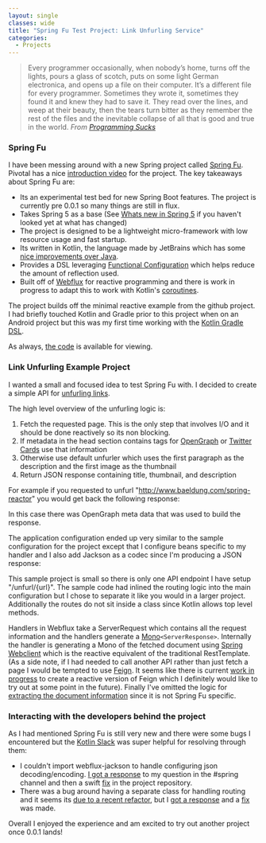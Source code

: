 ```yaml
---
layout: single
classes: wide
title: "Spring Fu Test Project: Link Unfurling Service"
categories:
  - Projects
---
```


<style type="text/css">
  .gist-meta {
    display: none;
  }
</style>

> Every programmer occasionally, when nobody’s home, turns off the lights, pours a glass of scotch, puts on some light German electronica, and opens up a file on their computer. It’s a different file for every programmer. Sometimes they wrote it, sometimes they found it and knew they had to save it. They read over the lines, and weep at their beauty, then the tears turn bitter as they remember the rest of the files and the inevitable collapse of all that is good and true in the world.
> <cite>From [Programming Sucks](https://www.stilldrinking.org/programming-sucks)</cite>


### Spring Fu

I have been messing around with a new Spring project called [Spring Fu](https://github.com/spring-projects/spring-fu). Pivotal has a nice [introduction video](https://spring.io/blog/2018/06/13/spring-tips-spring-fu) for the project. The key takeaways about Spring Fu are:
 * Its an experimental test bed for new Spring Boot features. The project is currently pre 0.0.1 so many things are still in flux.
 * Takes Spring 5 as a base (See [Whats new in Spring 5](https://spring.io/blog/2016/09/22/new-in-spring-5-functional-web-framework) if you haven't looked yet at what has changed)
 * The project is designed to be a lightweight micro-framework with low resource usage and fast startup.
 * Its written in Kotlin, the language made by JetBrains which has some [nice improvements over Java](https://kotlinlang.org/docs/reference/comparison-to-java.html).
 * Provides a DSL leveraging [Functional Configuration](http://www.baeldung.com/spring-5-functional-beans) which helps reduce the amount of reflection used.
 * Built off of [Webflux](https://docs.spring.io/spring/docs/current/spring-framework-reference/web-reactive.html) for reactive programming and there is work in progress to adapt this to work with Kotlin's [coroutines](https://kotlinlang.org/docs/reference/coroutines.html).

The project builds off the minimal reactive example from the github project. I had briefly touched Kotlin and Gradle prior to this project when on an Android project but this was my first time working with the [Kotlin Gradle DSL](https://blog.gradle.org/kotlin-meets-gradle). 

As always, [the code](https://gitlab.com/ciferkey/fu-unfurl) is available for viewing.

### Link Unfurling Example Project

I wanted a small and focused idea to test Spring Fu with. I decided to create a simple API for [unfurling links](https://medium.com/slack-developer-blog/everything-you-ever-wanted-to-know-about-unfurling-but-were-afraid-to-ask-or-how-to-make-your-e64b4bb9254).

The high level overview of the unfurling logic is:
 1. Fetch the requested page. This is the only step that involves I/O and it should be done reactively so its non blocking.
 2. If metadata in the head section contains tags for [OpenGraph](http://ogp.me/) or [Twitter Cards](https://developer.twitter.com/en/docs/tweets/optimize-with-cards/overview/markup.html) use that information
 3. Otherwise use default unfurler which uses the first paragraph as the description and the first image as the thumbnail
 4. Return JSON response containing title, thumbnail, and description

For example if you requested to unfurl "http://www.baeldung.com/spring-reactor" you would get back the following response:
<script src="https://gist.github.com/ciferkey/3a592c4925436aa97b23fee3609f2953.js"></script>
In this case there was OpenGraph meta data that was used to build the response.

The application configuration ended up very similar to the sample configuration for the project except that I configure beans specific to my handler and I also add Jackson as a codec since I'm producing a JSON response:
<script src="https://gist.github.com/ciferkey/41bda185b23f68566592f4f727b23c4a.js"></script>

This sample project is small so there is only one API endpoint I have setup "/unfurl/{url}". The sample code had inlined the routing logic into the main configuration but I chose to separate it like you would in a larger project. Additionally the routes do not sit inside a class since Kotlin allows top level methods. 
<script src="https://gist.github.com/ciferkey/abb103f5c3529f6987288b399dc4343b.js"></script>

Handlers in Webflux take a ServerRequest which contains all the request information and the handlers generate a [Mono](https://projectreactor.io/docs/core/release/api/reactor/core/publisher/Mono.html)`<ServerResponse>`. Internally the handler is generating a Mono of the fetched document using [Spring Webclient](https://docs.spring.io/spring-boot/docs/current/reference/html/boot-features-webclient.html) which is the reactive equivalent of the traditional RestTemplate. (As a side note, if I had needed to call another API rather than just fetch a page I would be tempted to use [Feign](https://github.com/OpenFeign/feign). It seems like there is current [work in progress](https://github.com/spring-cloud/spring-cloud-openfeign/pull/11) to create a reactive version of Feign which I definitely would like to try out at some point in the future). Finally I've omitted the logic for [extracting the document information](https://github.com/ciferkey/spring-fu-unfurl/blob/master/src/main/kotlin/com/matthewbrunelle/blog/Extractors.kt) since it is not Spring Fu specific.
<script src="https://gist.github.com/ciferkey/212e9a5720744dff5754e34f43791577.js"></script>

### Interacting with the developers behind the project

As I had mentioned Spring Fu is still very new and there were some bugs I encountered but the [Kotlin Slack](http://slack.kotlinlang.org/) was super helpful for resolving through them:
* I couldn't import webflux-jackson to handle configuring json decoding/encoding. [I got a response](https://kotlinlang.slack.com/archives/C0B8ZTWE4/p1531774520000016?thread_ts=1531767215.000097&cid=C0B8ZTWE4) to my question in the #spring channel and then a swift [fix](https://github.com/spring-projects/spring-fu/commit/798b9dfd347d18e4c7683c86575183fbb708d0b1) in the project repository.
* There was a bug around having a separate class for handling routing and it seems its [due to a recent refactor](https://kotlinlang.slack.com/archives/C0B8ZTWE4/p1532095680000287), but I [got a response](https://kotlinlang.slack.com/archives/C0B8ZTWE4/p1532104961000327) and a [fix](https://github.com/spring-projects/spring-fu/commit/f7309ac0c11659fc3acd16081ba841a78ae398a6) was made.

Overall I enjoyed the experience and am excited to try out another project once 0.0.1 lands!
